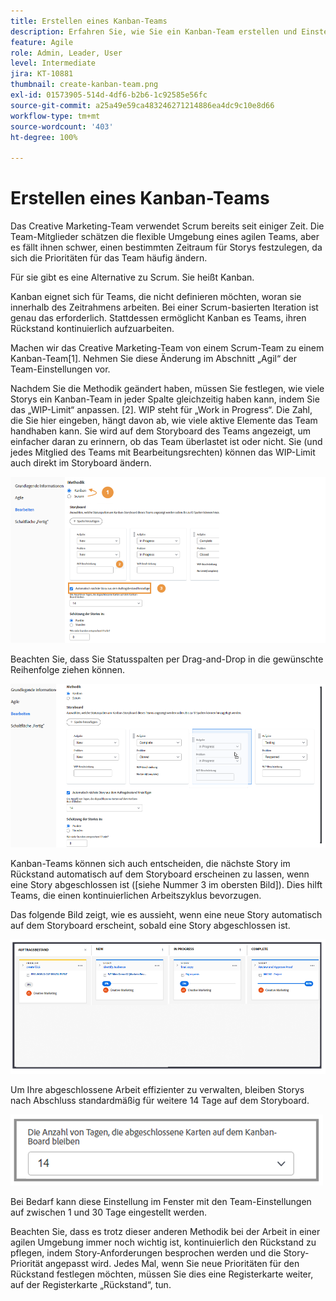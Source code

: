 ```yaml
---
title: Erstellen eines Kanban-Teams
description: Erfahren Sie, wie Sie ein Kanban-Team erstellen und Einstellungen für das Team festlegen.
feature: Agile
role: Admin, Leader, User
level: Intermediate
jira: KT-10881
thumbnail: create-kanban-team.png
exl-id: 01573905-514d-4df6-b2b6-1c92585e56fc
source-git-commit: a25a49e59ca483246271214886ea4dc9c10e8d66
workflow-type: tm+mt
source-wordcount: '403'
ht-degree: 100%

---
```


# Erstellen eines Kanban-Teams

Das Creative Marketing-Team verwendet Scrum bereits seit einiger Zeit. Die Team-Mitglieder schätzen die flexible Umgebung eines agilen Teams, aber es fällt ihnen schwer, einen bestimmten Zeitraum für Storys festzulegen, da sich die Prioritäten für das Team häufig ändern.

Für sie gibt es eine Alternative zu Scrum. Sie heißt Kanban.

Kanban eignet sich für Teams, die nicht definieren möchten, woran sie innerhalb des Zeitrahmens arbeiten. Bei einer Scrum-basierten Iteration ist genau das erforderlich. Stattdessen ermöglicht Kanban es Teams, ihren Rückstand kontinuierlich aufzuarbeiten.

Machen wir das Creative Marketing-Team von einem Scrum-Team zu einem Kanban-Team[1]. Nehmen Sie diese Änderung im Abschnitt „Agil“ der Team-Einstellungen vor.

Nachdem Sie die Methodik geändert haben, müssen Sie festlegen, wie viele Storys ein Kanban-Team in jeder Spalte gleichzeitig haben kann, indem Sie das „WIP-Limit“ anpassen. [2]. WIP steht für „Work in Progress“. Die Zahl, die Sie hier eingeben, hängt davon ab, wie viele aktive Elemente das Team handhaben kann. Sie wird auf dem Storyboard des Teams angezeigt, um einfacher daran zu erinnern, ob das Team überlastet ist oder nicht. Sie (und jedes Mitglied des Teams mit Bearbeitungsrechten) können das WIP-Limit auch direkt im Storyboard ändern.

![Die Seite „Team-Einstellungen“](assets/teamspage-01.png)

Beachten Sie, dass Sie Statusspalten per Drag-and-Drop in die gewünschte Reihenfolge ziehen können.

![Die Seite „Team-Einstellungen“](assets/teamspage-02.png)

Kanban-Teams können sich auch entscheiden, die nächste Story im Rückstand automatisch auf dem Storyboard erscheinen zu lassen, wenn eine Story abgeschlossen ist ([siehe Nummer 3 im obersten Bild]). Dies hilft Teams, die einen kontinuierlichen Arbeitszyklus bevorzugen.


Das folgende Bild zeigt, wie es aussieht, wenn eine neue Story automatisch auf dem Storyboard erscheint, sobald eine Story abgeschlossen ist.

![Die Seite „Team-Einstellungen“](assets/teamspage-03.png)

Um Ihre abgeschlossene Arbeit effizienter zu verwalten, bleiben Storys nach Abschluss standardmäßig für weitere 14 Tage auf dem Storyboard.

![Die Seite „Team-Einstellungen“](assets/teampage-04.png)

Bei Bedarf kann diese Einstellung im Fenster mit den Team-Einstellungen auf zwischen 1 und 30 Tage eingestellt werden.

Beachten Sie, dass es trotz dieser anderen Methodik bei der Arbeit in einer agilen Umgebung immer noch wichtig ist, kontinuierlich den Rückstand zu pflegen, indem Story-Anforderungen besprochen werden und die Story-Priorität angepasst wird. Jedes Mal, wenn Sie neue Prioritäten für den Rückstand festlegen möchten, müssen Sie dies eine Registerkarte weiter, auf der Registerkarte „Rückstand“, tun.

